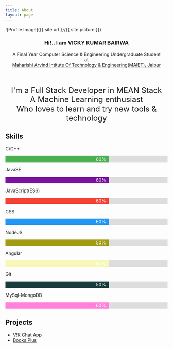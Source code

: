 ```yaml
---
title: About
layout: page
---
```

![Profile Image]({{ site.url }}/{{ site.picture }})

<!-- <div align="justify" >
<h3 style="text-align:center; margin-bottom:0;">Hi!.. I am VICKY KUMAR BAIRWA</h3><br>
<p style="text-align:center; margin-top:0 ;">
I am currently pursuing my <br>
Bachelors in Computer Science & Engineering <br>
from <br>
<a href="http://www.maietindia.org">Maharishi Arvind Intitute Of Technology & Engineering(MAIET), Jaipur</a>
</p	>
</div> -->
<div align="justify" >
<h3 style="text-align:center; margin-bottom:0;">Hi!.. I am VICKY KUMAR BAIRWA</h3><br>
<p style="text-align:center; margin-top:0 ;">
A Final Year Computer Science & Engineering Undergraduate Student<br>
at<br>
<a href="http://www.maietindia.org">Maharishi Arvind Intitute Of Technology & Engineering(MAIET), Jaipur</a>
</p	>
<br>
<p style="font-size:24px;text-align:center;">
I'm a Full Stack Developer in MEAN Stack<br>
A Machine Learning enthusiast<br>
Who loves to learn and try new tools & technology
</p>
</div>

<h2>Skills</h2>

<p>C/C++</p>
<div class="container">
  <div class="skills c">60%</div>
</div>

<p>JavaSE</p>
<div class="container">
  <div class="skills java">60%</div>
</div>

<p>JavaScript(ES6)</p>
<div class="container">
  <div class="skills js">60%</div>
</div>

<p>CSS</p>
<div class="container">
  <div class="skills css">60%</div>
</div>

<p>NodeJS</p>
<div class="container">
  <div class="skills nodejs">50%</div>
</div>

<p>Angular</p>
<div class="container">
  <div class="skills angular">60%</div>
</div>

<p>Git</p>
<div class="container">
  <div class="skills git">50%</div>
</div>

<p>MySql-MongoDB</p>
<div class="container">
  <div class="skills sql">60%</div>
</div>
<!-- <ul class="skill-list">
	<li>C
	<div id="myProgress">
  		<div id="myBar" style="width:75%;"></div>
	</div>
	</li>
	<li>C++</li>
	<li>JavaSE</li>
	<li>CSS (Sass)</li>
	<li>Css Frameworks (Bootstrap)</li>
	<li>Javascript (Design Patterns, Testes)</li>
	<li>NodeJS</li>
	<li>AngularJS</li>
	<li>Git</li>
	<li>Python</li>
	<li>MySQL - MongoDB</li>
</ul> -->

<h2>Projects</h2>

<ul>
	<li><a href="https://github.com/">V!K Chat App</a></li>
	<li><a href="https://github.com/">Books Plus</a></li>
</ul>

<style>
/* * {box-sizing: border-box} */

.container {
	line-height:0;
  width: 100%;
  background-color: #ddd;
}

.skills {
  text-align: right;
  padding: 10px;
  color: white;
}

.c {width: 60%; background-color: #4CAF50;}
.css {width: 60%; background-color: #2196F3;}
.js {width: 60%; background-color: #f44336;}
.java {width: 60%; background-color: #7a13a0;}
.nodejs {width: 60%; background-color: #a09b13;}
.angular {width: 60%; background-color: #f9f7b8;}
.git {width: 60%; background-color: #173a3a;}
.sql {width: 60%; background-color: #ff7fda;}

</style>

<!-- <style>
	#myProgress {
	width: 100%;
	background-color: #ddd;
	}
	#myBar {
	height: 20px;
	background-color: #4CAF50;
	text-align: right;
	line-height: 30px;
	color: white;
	}
</style> -->
